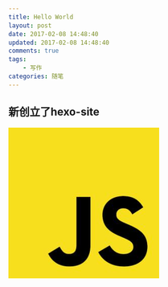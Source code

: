 ```yaml
---
title: Hello World
layout: post
date: 2017-02-08 14:48:40
updated: 2017-02-08 14:48:40
comments: true
tags: 
	- 写作
categories: 随笔 
---
```


## 新创立了hexo-site

![](/assets/img/01.jpg) 